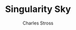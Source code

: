 ---
title: "Singularity Sky"
subtitle: 
author: Charles Stross
author_last: Stross
slug: stross-singularity-sky
type: fiction
img: true
genre: science fiction
isbn: 9781841493343
goodreads_id: 81992
pages: 389
publish_year: 2005
rating: 
date_started:
date_completed:
priority: high
---